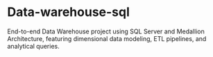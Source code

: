 # Data-warehouse-sql
End-to-end Data Warehouse project using SQL Server and Medallion Architecture, featuring dimensional data modeling, ETL pipelines, and analytical queries.

